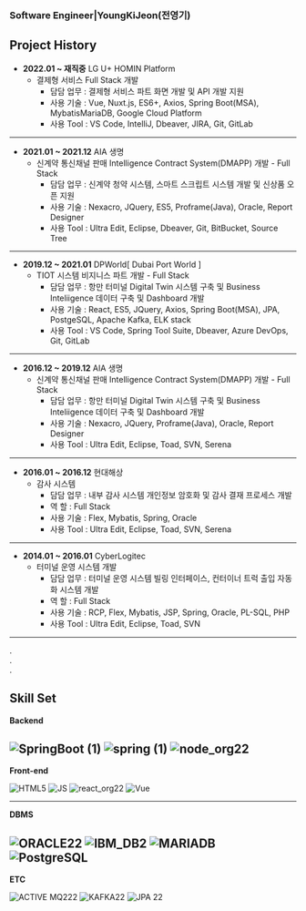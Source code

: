 ### Software Engineer|YoungKiJeon(전영기)


Project History
---
  + **2022.01 ~ 재직중** LG U+ HOMIN Platform
    + 결제형 서비스 Full Stack 개발
      + 담담 업무 : 결제형 서비스 파트 화면 개발 및 API 개발 지원
      + 사용 기술 : Vue, Nuxt.js, ES6+, Axios, Spring Boot(MSA), MybatisMariaDB, Google Cloud Platform
      + 사용 Tool : VS Code, IntelliJ, Dbeaver, JIRA, Git, GitLab
---
  + **2021.01 ~ 2021.12** AIA 생명
    + 신계약 통신채널 판매 Intelligence Contract System(DMAPP) 개발 - Full Stack 
      + 담담 업무 : 신계약 청약 시스템, 스마트 스크립트 시스템 개발 및 신상품 오픈 지원
      + 사용 기술 : Nexacro, JQuery, ES5, Proframe(Java), Oracle, Report Designer
      + 사용 Tool : Ultra Edit, Eclipse, Dbeaver, Git, BitBucket, Source Tree
---
  + **2019.12 ~ 2021.01** DPWorld[ Dubai Port World ]
    + TIOT 시스템 비지니스 파트 개발 - Full Stack    
      + 담담 업무 : 항만 터미널 Digital Twin 시스템 구축 및 Business Inteliigence 데이터 구축 및 Dashboard 개발
      + 사용 기술 : React, ES5, JQuery, Axios, Spring Boot(MSA), JPA, PostgeSQL, Apache Kafka, ELK stack
      + 사용 Tool : VS Code, Spring Tool Suite, Dbeaver, Azure DevOps, Git, GitLab
---
  + **2016.12 ~ 2019.12** AIA 생명
    + 신계약 통신채널 판매 Intelligence Contract System(DMAPP) 개발 - Full Stack 
      + 담담 업무 : 항만 터미널 Digital Twin 시스템 구축 및 Business Inteliigence 데이터 구축 및 Dashboard 개발
      + 사용 기술 : Nexacro, JQuery, Proframe(Java), Oracle, Report Designer
      + 사용 Tool : Ultra Edit, Eclipse, Toad, SVN, Serena
---
  + **2016.01 ~ 2016.12** 현대해상
    + 감사 시스템
      + 담담 업무 : 내부 감사 시스템 개인정보 암호화 및 감사 결재 프로세스 개발
      + 역     할 : Full Stack 
      + 사용 기술 : Flex, Mybatis, Spring, Oracle
      + 사용 Tool : Ultra Edit, Eclipse, Toad, SVN, Serena
---
  + **2014.01 ~ 2016.01** CyberLogitec
     + 터미널 운영 시스템 개발
       + 담담 업무 : 터미널 운영 시스템 빌링 인터페이스, 컨터이너 트럭 출입 자동화 시스템 개발
       + 역     할 : Full Stack 
       + 사용 기술 : RCP, Flex, Mybatis, JSP, Spring, Oracle, PL-SQL, PHP
       + 사용 Tool : Ultra Edit, Eclipse, Toad, SVN
---
.   
.   
.   
   
Skill Set
---
**Backend**

![SpringBoot (1)](https://user-images.githubusercontent.com/60690630/142000011-b18534a0-184c-43b9-8ae2-1a9a94f4e6d8.png)
![spring (1)](https://user-images.githubusercontent.com/60690630/142001009-12217047-90b6-4052-9e30-73fb308a63b7.png)
![node_org22](https://user-images.githubusercontent.com/60690630/142858450-e3fd2466-1a78-462a-b44f-b133948a157d.png)
---
**Front-end**

![HTML5](https://user-images.githubusercontent.com/60690630/142001106-58bcdad2-86d9-46b5-8651-823cb1af7dfe.png)
![JS](https://user-images.githubusercontent.com/60690630/142001133-831ab49d-3f35-4162-80c3-36138db2cd49.png)
![react_org22](https://user-images.githubusercontent.com/60690630/142859240-ef67ea82-32fe-4d9b-b638-91b49c3612d3.png)
![Vue](https://user-images.githubusercontent.com/60690630/163955085-0be4399e-532f-4346-b472-4b7135a73ed2.png)


---
**DBMS**

![ORACLE22](https://user-images.githubusercontent.com/60690630/142860601-72c667ea-2a5f-495b-95b3-dc6644a76b83.png)
![IBM_DB2](https://user-images.githubusercontent.com/60690630/142002566-4678e3a9-ed05-4d6f-9bbb-421a56201f11.png)
![MARIADB](https://user-images.githubusercontent.com/60690630/142002627-7a8a4fb5-5f21-4487-be50-f57b2b655d59.png)
![PostgreSQL](https://user-images.githubusercontent.com/60690630/142002674-6a188d18-5b98-437f-b9e4-983af7433260.png)
---
**ETC**

![ACTIVE MQ222](https://user-images.githubusercontent.com/60690630/142859690-7ecca44b-a1c9-495c-9994-8a822b064423.png)
![KAFKA22](https://user-images.githubusercontent.com/60690630/142860003-3062befb-eadd-4913-977c-24329ed9a457.png)
![JPA 22](https://user-images.githubusercontent.com/60690630/142860244-8dd59264-ea5f-4636-b20d-f1dcce53efd2.png)

